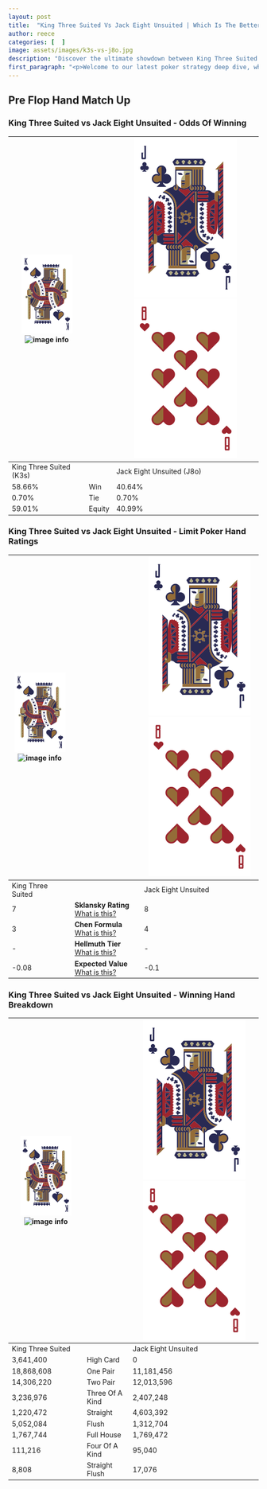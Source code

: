 ```yaml
---
layout: post
title:  "King Three Suited Vs Jack Eight Unsuited | Which Is The Better Hand In Poker? A Complete Guide"
author: reece
categories: [  ]
image: assets/images/k3s-vs-j8o.jpg
description: "Discover the ultimate showdown between King Three Suited and Jack Eight Unsuited in poker! Uncover the odds, strategies, and scenarios where one hand triumphs over the other. Get ready to up your poker game with this thrilling analysis."
first_paragraph: "<p>Welcome to our latest poker strategy deep dive, where we're pitting two distinct hands against each other in a high-stakes showdown: King Three Suited vs Jack Eight Unsuited.</p><p>In the dynamic world of poker, every decision counts, and knowing which hand holds the upper hand is key to your success at the table.</p><p>In this article, we'll dissect these two hands, explore the scenarios where one dominates the other, and equip you with the knowledge to make strategic choices that can tip the odds in your favor.</p><p>Get ready to unravel the intriguing dynamics of these poker hands and elevate your game to new heights.</p>"
---
```




[comment]: # (sp0)

## Pre Flop Hand Match Up

<div class="table hand-ratings" markdown="1"> 



### King Three Suited vs Jack Eight Unsuited - Odds Of Winning


    
| ![image info](assets/images/hand1/K.png) ![image info](assets/images/hand1/3s.png) |  | ![image info](assets/images/hand2/J.png) ![image info](assets/images/hand2/8o.png) |
| -------- | -------- | -------- |
| King Three Suited (K3s) |  | Jack Eight Unsuited (J8o) |
| 58.66% | Win | 40.64% |
| 0.70% | Tie | 0.70% |
| 59.01% | Equity | 40.99% |




[comment]: # (sp1)



### King Three Suited vs Jack Eight Unsuited - Limit Poker Hand Ratings


    
| ![image info](assets/images/hand1/K.png) ![image info](assets/images/hand1/3s.png) |  | ![image info](assets/images/hand2/J.png) ![image info](assets/images/hand2/8o.png) |
| -------- | -------- | -------- |
| King Three Suited |  | Jack Eight Unsuited |
| 7 | **Sklansky Rating** [What is this?](/sklansky-rating-explained) | 8 |
| 3 | **Chen Formula** [What is this?](/chen-formula-explained) | 4 |
| - | **Hellmuth Tier** [What is this?](/Hellmuth-tier-explained) | - |
| -0.08 | **Expected Value** [What is this?](/expected-value-explained) | -0.1 |




[comment]: # (sp2)



### King Three Suited vs Jack Eight Unsuited - Winning Hand Breakdown


    
| ![image info](assets/images/hand1/K.png) ![image info](assets/images/hand1/3s.png) |  | ![image info](assets/images/hand2/J.png) ![image info](assets/images/hand2/8o.png) |
| -------- | -------- | -------- |
| King Three Suited |  | Jack Eight Unsuited |
| 3,641,400 | High Card | 0 |
| 18,868,608 | One Pair | 11,181,456 |
| 14,306,220 | Two Pair | 12,013,596 |
| 3,236,976 | Three Of A Kind | 2,407,248 |
| 1,220,472 | Straight | 4,603,392 |
| 5,052,084 | Flush | 1,312,704 |
| 1,767,744 | Full House | 1,769,472 |
| 111,216 | Four Of A Kind | 95,040 |
| 8,808 | Straight Flush | 17,076 |




[comment]: # (sp3)



</div>

[comment]: # (sp4)



[comment]: # (sp5)

